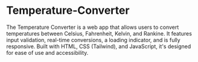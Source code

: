 # Temperature-Converter
The Temperature Converter is a web app that allows users to convert temperatures between Celsius, Fahrenheit, Kelvin, and Rankine. It features input validation, real-time conversions, a loading indicator, and is fully responsive. Built with HTML, CSS (Tailwind), and JavaScript, it's designed for ease of use and accessibility.
